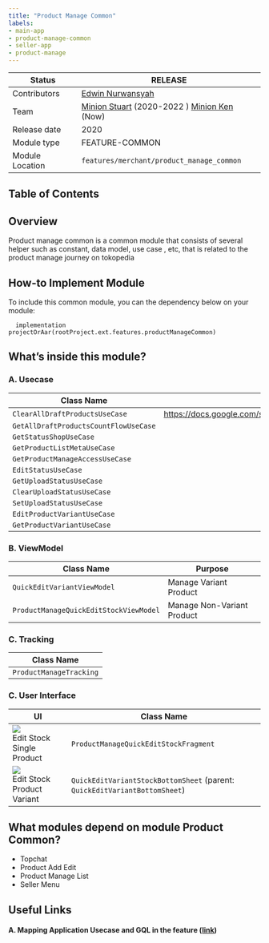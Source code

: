 ```yaml
---
title: "Product Manage Common"
labels:
- main-app
- product-manage-common
- seller-app
- product-manage
---
```



| **Status** |  <!--start status:GREEN-->RELEASE<!--end status-->  |
| --- | --- |
| Contributors | [Edwin Nurwansyah](https://tokopedia.atlassian.net/wiki/people/622e71a875f257006a98bab9?ref=confluence)  |
| Team | [Minion Stuart](https://tokopedia.atlassian.net/people/team/eeba862a-bd9d-472c-b901-415b15b1a37e) (2020-2022 ) [Minion Ken](https://tokopedia.atlassian.net/people/team/0ac7bdd0-19b2-4196-8711-b1a0a4b07178) (Now) |
| Release date | 2020 |
| Module type |  <!--start status:YELLOW-->FEATURE-COMMON<!--end status--> |
| Module Location | `features/merchant/product_manage_common` |

## Table of Contents

<!--toc-->

## Overview

Product manage common is a common module that consists of several helper such as constant, data model, use case , etc, that is related to the product manage journey on tokopedia

## How-to Implement Module

To include this common module, you can the dependency below on your module:



```
  implementation projectOrAar(rootProject.ext.features.productManageCommon)
```

## What’s inside this module?

### A. Usecase



| **Class Name** | **For More Detail** |
| --- | --- |
| `ClearAllDraftProductsUseCase` | <https://docs.google.com/spreadsheets/d/1Xcq_gQXHVNynz37eFuOIWLv8x21jN6bhztQOcMOjwdc/edit#gid=0>  |
| `GetAllDraftProductsCountFlowUseCase` |
| `GetStatusShopUseCase` |
| `GetProductListMetaUseCase` |
| `GetProductManageAccessUseCase` |
| `EditStatusUseCase` |
| `GetUploadStatusUseCase` |
| `ClearUploadStatusUseCase` |
| `SetUploadStatusUseCase` |
| `EditProductVariantUseCase` |
| `GetProductVariantUseCase` |

### B. ViewModel



| **Class Name** | **Purpose** |
| --- | --- |
| `QuickEditVariantViewModel` | Manage Variant Product |
| `ProductManageQuickEditStockViewModel` | Manage Non-Variant Product |

### C. Tracking



| **Class Name** |
| --- |
| `ProductManageTracking` |

### C. User Interface



| **UI** | **Class Name** |
| --- | --- |
| ![](https://docs-android.tokopedia.net/images/docs/product_manage_common/Screenshot_1676460051.png)<br/>Edit Stock Single Product | `ProductManageQuickEditStockFragment` |
| ![](https://docs-android.tokopedia.net/images/docs/product_manage_common/Screenshot_1676517901.png)<br/>Edit Stock Product Variant | `QuickEditVariantStockBottomSheet` (parent: `QuickEditVariantBottomSheet`) |

## What modules depend on module Product Common?

- Topchat
- Product Add Edit
- Product Manage List
- Seller Menu

## Useful Links

#### A. Mapping Application Usecase and GQL in the feature ([link](https://docs.google.com/spreadsheets/d/1Xcq_gQXHVNynz37eFuOIWLv8x21jN6bhztQOcMOjwdc/edit?usp=sharing))

